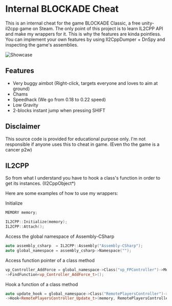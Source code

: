 # Internal BLOCKADE Cheat

This is an internal cheat for the game BLOCKADE Classic, a free unity-il2cpp game on Steam.
The only point of this project is to learn IL2CPP API and make my wrappers for it. This is why the features are kinda pointless.
You can implement your own features by using Il2CppDumper + DnSpy and inspecting the game's assemblies.

![Showcase](https://user-images.githubusercontent.com/44021130/158893570-bff9f69a-a8bc-4a35-90bd-ccee30e4aed7.png)

## Features
- Very buggy aimbot (Right-click, targets everyone and loves to aim at ground)
- Chams
- Speedhack (We go from 0.18 to 0.22 speed)
- Low Gravity
- 2-blocks instant jump when pressing SHIFT

## Disclaimer

This source code is provided for educational purpose only. I'm not responsible if anyone uses this to cheat in game. (Even tho the game is a cancer p2w)

## IL2CPP

So from what I understand you have to hook a class's function in order to get its instances. (Il2CppObject*)

Here are some examples of how to use my wrappers:

Initialize
```c++
MEMORY memory;

IL2CPP::Initialize(memory);
IL2CPP::Attach();
```

Access the global namespace of Assembly-CSharp
```c++
auto assembly_csharp  = IL2CPP::Assembly("Assembly-CSharp");
auto global_namespace = assembly_csharp->Namespace("");
```

Access function pointer of a class method
```c++
vp_Controller_AddForce = global_namespace->Class("vp_FPController")->Method("AddForce", 1) // 1 is the method's arg count
->FindFunction<vp_Controller_AddForce_t>();
```

Hook a function of a class method
```c++
auto update_hook = global_namespace->Class("RemotePlayersController")->Method("Update", 0) // 0 is the method's arg count
->Hook<RemotePlayersController_Update_t>(memory, RemotePlayersController_Update, &RemotePlayersController_Update_original);
```

